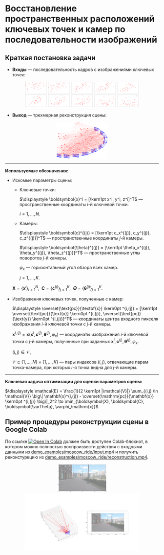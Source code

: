 # Восстановление пространственных расположений ключевых точек и камер по последовательности изображений

## Краткая постановка задачи

* **Входы** — последовательность кадров с изображениями ключевых точек:
<div align="center">
    <a href="./">
        <img src="./figures/input.svg" width="75%"/>
    </a>
</div>

* **Выход** — трехмерная реконструкция сцены:
<div align="center">
    <a href="./">
        <img src="./figures/reconstruction.svg" width="33%"/>
    </a>
</div>

---

**Используемые обозначения:**

* Искомые параметры сцены:
    * Ключевые точки:

      $\displaystyle \boldsymbol{x}^i = [\kern1pt x^i, y^i, z^i]^T$ — пространственные координаты $i$-й ключевой точки.
      
      $i = 1, \dots, N$.

    * Камеры:

      $\displaystyle \boldsymbol{c}^{(j)} = [\kern1pt c_x^{(j)}, c_y^{(j)}, c_z^{(j)}]^T$ — пространственные координаты $j$-й камеры.

      $\displaystyle \boldsymbol{\theta}^{(j)} = [\kern1pt \theta_x^{(j)}, \theta_y^{(j)}, \theta_z^{(j)}]^T$ — пространственные углы поворотов $j$-й камеры.
      
      $\displaystyle \varphi_\mathrm{x}$ — горизонтальный угол обзора всех камер.

      $j = 1, \dots, K$.

    $\boldsymbol{X} = \{\boldsymbol{x}^i\}_{i=1}^N$, $\ \boldsymbol{C} = \{\boldsymbol{c}^{(j)}\}_{j=1}^K$, $\ \boldsymbol{\varTheta} = \{\boldsymbol{\theta}^{(j)}\}_{j=1}^K$.

* Изображения ключевых точек, полученные с камер:

    $\displaystyle \overset{\text{pc}}{\textbf{x}} \kern0pt ^{i,(j)} = [\kern1pt \overset{\text{pc}}{\text{x}} \kern0pt ^{i,(j)}, \overset{\text{pc}}{\text{y}} \kern0pt ^{i,(j)}]^T$ — координаты центра входного пикселя изображения $i$-й ключевой точки с $j$-й камеры.

    $\displaystyle \textbf{x}^{i,(j)} = \mathbf{x} (\boldsymbol{x}^i, \boldsymbol{c}^{(j)}, \boldsymbol{\theta}^{(j)}, \varphi_\mathrm{x})$ — координаты изображения $i$-й ключевой точки с $j$-й камеры, полученные при заданных $\boldsymbol{x}^i, \boldsymbol{c}^{(j)}, \boldsymbol{\theta}^{(j)}, \varphi_\mathrm{x}$.

  $(i, j) \in \mathcal{V}$,
  
  $\mathcal{V} \subseteq \{1, \dots, N\} \times \{1, \dots, K\}$ — пары индексов $(i, j)$, отвечающие парам точка-камера, при которых $i$-я точка видна для $j$-й камеры.

---

**Ключевая задача оптимизации для оценки параметров сцены:**

$\displaystyle \mathcal{E} = \frac{1}{2 \kern1pt |\mathcal{V}|} \sum_{(i,j) \in \mathcal{V}} \big\| \mathbf{x}^{i,(j)} - \overset{\mathrm{pc}}{\mathbf{x}} \kern0pt ^{i,(j)} \big\|_2^2 \to \min_{\boldsymbol{X}, \boldsymbol{C}, \boldsymbol{\varTheta}, \varphi_\mathrm{x}}$.


## Пример процедуры реконструкции сцены в Google Colab

По ссылке 
[![Open In Colab](https://colab.research.google.com/assets/colab-badge.svg)](
  https://colab.research.google.com/drive/1ERbHEKV-CYzrwC1bCXnFl55ZQrCOkXb0?usp=sharing
) 
должен быть доступен Colab-блокнот, в котором можно полностью воспроизвести действия с входными данными из [demo_examples/moscow_ride/input.mp4](https://github.com/OlegRokin/3D_reconstruction/blob/main/demo_examples/moscow_ride/input.mp4) и получить реконстуркцию из [demo_examples/moscow_ride/reconstruction.mp4](https://github.com/OlegRokin/3D_reconstruction/blob/main/demo_examples/moscow_ride/reconstruction.mp4).

<div align="center">
    <a href="./">
        <img src="./demo_examples/moscow_ride/input_frame_0.png" width="33%"/>
        <img src="./demo_examples/moscow_ride/reconstruction_frame_0.png" width="75%"/>
    </a>
</div>